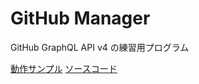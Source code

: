 # GitHub Manager

GitHub GraphQL API v4 の練習用プログラム

[動作サンプル](https://sorakumo001.github.io/GitHub-Manager/dist/)
[ソースコード](https://github.com/SoraKumo001/GitHub-Manager)